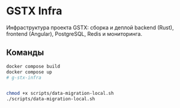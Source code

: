 # GSTX Infra

Инфраструктура проекта GSTX: сборка и деплой backend (Rust), frontend (Angular), PostgreSQL, Redis и мониторинга.

## Команды

```bash
docker compose build
docker compose up
# g-stx-infra


chmod +x scripts/data-migration-local.sh 
./scripts/data-migration-local.sh 